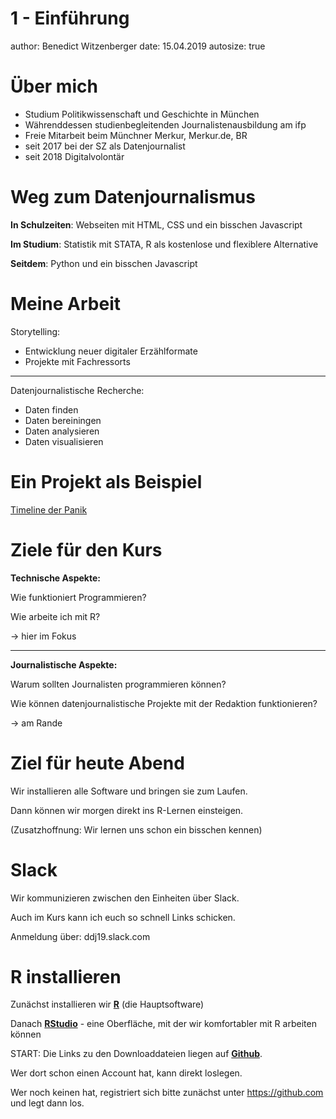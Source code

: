 1 - Einführung
========================================================
author: Benedict Witzenberger
date: 15.04.2019
autosize: true

Über mich
========================================================


- Studium Politikwissenschaft und Geschichte in München
- Währenddessen studienbegleitenden Journalistenausbildung am ifp
- Freie Mitarbeit beim Münchner Merkur, Merkur.de, BR
- seit 2017 bei der SZ als Datenjournalist
- seit 2018 Digitalvolontär

Weg zum Datenjournalismus
========================================================

**In Schulzeiten**: Webseiten mit HTML, CSS und ein bisschen Javascript

**Im Studium**: Statistik mit STATA, R als kostenlose und flexiblere Alternative

**Seitdem**: Python und ein bisschen Javascript

Meine Arbeit
========================================================

Storytelling:
- Entwicklung neuer digitaler Erzählformate
- Projekte mit Fachressorts

***

Datenjournalistische Recherche:
  - Daten finden
  - Daten bereiningen
  - Daten analysieren
  - Daten visualisieren

Ein Projekt als Beispiel
========================================================

[Timeline der Panik](https://docs.google.com/presentation/d/1BllIJj-R6w5sRcciRYnnG5omxzi8I2BzEx_LeAnz2TQ/edit#slide=id.g19d24d453f_0_750)

Ziele für den Kurs
========================================================

**Technische Aspekte:**

Wie funktioniert Programmieren?

Wie arbeite ich mit R?

-> hier im Fokus

***

**Journalistische Aspekte:**

Warum sollten Journalisten programmieren können?

Wie können datenjournalistische Projekte mit der Redaktion funktionieren?

-> am Rande

Ziel für heute Abend
========================================================

Wir installieren alle Software und bringen sie zum Laufen.

Dann können wir morgen direkt ins R-Lernen einsteigen.

(Zusatzhoffnung: Wir lernen uns schon ein bisschen kennen)

Slack
========================================================

Wir kommunizieren zwischen den Einheiten über Slack.

Auch im Kurs kann ich euch so schnell Links schicken.

Anmeldung über: ddj19.slack.com

R installieren
========================================================

Zunächst installieren wir [**R**](https://cran.r-project.org/) (die Hauptsoftware)

Danach [**RStudio**](https://www.rstudio.com/products/rstudio/download/) - eine Oberfläche, mit der wir komfortabler mit R arbeiten können

START: Die Links zu den Downloaddateien liegen auf [**Github**](https://github.com/munichrocker/R-Bootcamp). 

Wer dort schon einen Account hat, kann direkt loslegen.

Wer noch keinen hat, registriert sich bitte zunächst unter https://github.com und legt dann los.
